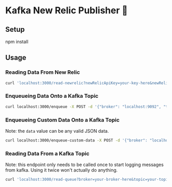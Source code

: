 # Kafka New Relic Publisher 🌇

## Setup
npm install

## Usage

### Reading Data From New Relic

```bash
curl 'localhost:3000/read-newrelic?newRelicApiKey=your-key-here&newRelicAppGuid=your-app-guid-here'
```

### Enqueueing Data Onto a Kafka Topic

```bash
curl localhost:3000/enqueue -X POST -d '{"broker": "localhost:9092", "topic": "test", "newRelicApiKey": "your-key-here", "newRelicAppGuid": "your-app-guid-here"}' -H 'Content-Type: application/json'
```

### Enqueueing Custom Data Onto a Kafka Topic
Note: the `data` value can be any valid JSON data.

```bash
curl localhost:3000/enqueue-custom-data -X POST -d '{"broker": "localhost:9092", "topic": "test", "data": "YOUR DATA HERE"}' -H 'Content-Type: application/json'
```

### Reading Data From a Kafka Topic
Note: this endpoint only needs to be called once to start logging messages from kafka.
Using it twice won't actually do anything.

```bash
curl 'localhost:3000/read-queue?broker=your-broker-here&topic=your-topic-here'
```
